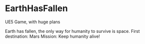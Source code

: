 # EarthHasFallen
UE5 Game, with huge plans

Earth has fallen, the only way for humanity to survive is space. 
First destination: Mars
Mission: Keep humanity alive!
